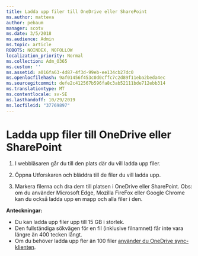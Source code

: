 ```yaml
---
title: Ladda upp filer till OneDrive eller SharePoint
ms.author: matteva
author: pebaum
manager: scotv
ms.date: 3/5/2018
ms.audience: Admin
ms.topic: article
ROBOTS: NOINDEX, NOFOLLOW
localization_priority: Normal
ms.collection: Adm_O365
ms.custom: ''
ms.assetid: a016fa63-4d87-4f3d-99eb-ee134cb27dc0
ms.openlocfilehash: 9af01456f453c0d0cffc7c2d89f11eba2beda4ec
ms.sourcegitcommit: defe2c412567b596fa8c3ab52111bde712ebb314
ms.translationtype: MT
ms.contentlocale: sv-SE
ms.lasthandoff: 10/29/2019
ms.locfileid: "37769897"
---
```

# <a name="upload-files-to-onedrive-or-sharepoint"></a>Ladda upp filer till OneDrive eller SharePoint

1. I webbläsaren går du till den plats där du vill ladda upp filer.
    
2. Öppna Utforskaren och bläddra till de filer du vill ladda upp.
    
3. Markera filerna och dra dem till platsen i OneDrive eller SharePoint. Obs: om du använder Microsoft Edge, Mozilla FireFox eller Google Chrome kan du också ladda upp en mapp och alla filer i den.
    
**Anteckningar:**
- Du kan ladda upp filer upp till 15 GB i storlek. 
- Den fullständiga sökvägen för en fil (inklusive filnamnet) får inte vara längre än 400 tecken långt. 
- Om du behöver ladda upp fler än 100 filer [använder du OneDrive sync-klienten](https://go.microsoft.com/fwlink/?linkid=866427). 
  


